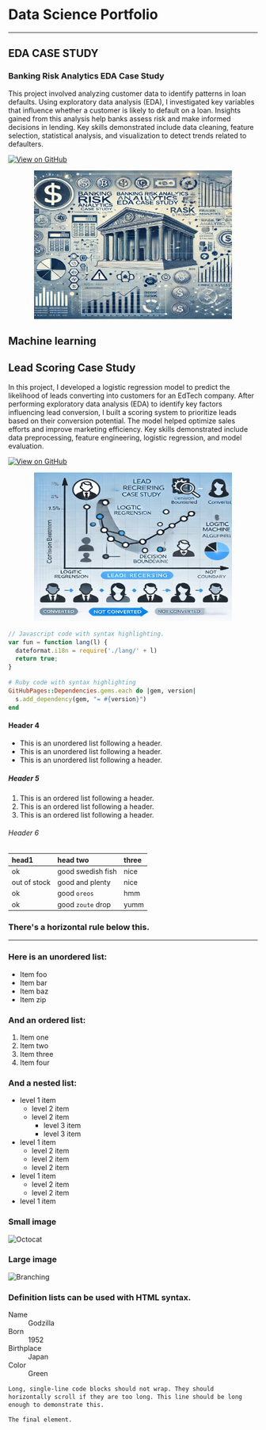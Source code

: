 # Data Science Portfolio
---

## EDA CASE STUDY


### Banking Risk Analytics EDA Case Study

This project involved analyzing customer data to identify patterns in loan defaults. Using exploratory data analysis (EDA), I investigated key variables that influence whether a customer is likely to default on a loan. Insights gained from this analysis help banks assess risk and make informed decisions in lending. Key skills demonstrated include data cleaning, feature selection, statistical analysis, and visualization to detect trends related to defaulters.

[![View on GitHub](https://img.shields.io/badge/GitHub-View_on_GitHub-blue?logo=GitHub)](https://github.com/helloshibani/Banking_Risk_Analytics_EDA)

<center><img src="assets/img/BANKING_RISK_Analysis.png" alt="Banking Risk Analytics EDA Case Study" width="400" height="300"/></center>

## Machine learning

## Lead Scoring Case Study

In this project, I developed a logistic regression model to predict the likelihood of leads converting into customers for an EdTech company. After performing exploratory data analysis (EDA) to identify key factors influencing lead conversion, I built a scoring system to prioritize leads based on their conversion potential. The model helped optimize sales efforts and improve marketing efficiency. Key skills demonstrated include data preprocessing, feature engineering, logistic regression, and model evaluation.

[![View on GitHub](https://img.shields.io/badge/GitHub-View_on_GitHub-blue?logo=GitHub)](https://github.com/helloshibani/Lead_Scoring_Case_Study)

<center><img src="assets/img/Lead_Scoring_Case_Study.png" alt="Lead Scoring Case Study" width="400" height="300"/></center>

```js
// Javascript code with syntax highlighting.
var fun = function lang(l) {
  dateformat.i18n = require('./lang/' + l)
  return true;
}
```

```ruby
# Ruby code with syntax highlighting
GitHubPages::Dependencies.gems.each do |gem, version|
  s.add_dependency(gem, "= #{version}")
end
```

#### Header 4

*   This is an unordered list following a header.
*   This is an unordered list following a header.
*   This is an unordered list following a header.

##### Header 5

1.  This is an ordered list following a header.
2.  This is an ordered list following a header.
3.  This is an ordered list following a header.

###### Header 6

| head1        | head two          | three |
|:-------------|:------------------|:------|
| ok           | good swedish fish | nice  |
| out of stock | good and plenty   | nice  |
| ok           | good `oreos`      | hmm   |
| ok           | good `zoute` drop | yumm  |

### There's a horizontal rule below this.

* * *

### Here is an unordered list:

*   Item foo
*   Item bar
*   Item baz
*   Item zip

### And an ordered list:

1.  Item one
1.  Item two
1.  Item three
1.  Item four

### And a nested list:

- level 1 item
  - level 2 item
  - level 2 item
    - level 3 item
    - level 3 item
- level 1 item
  - level 2 item
  - level 2 item
  - level 2 item
- level 1 item
  - level 2 item
  - level 2 item
- level 1 item

### Small image

![Octocat](https://github.githubassets.com/images/icons/emoji/octocat.png)

### Large image

![Branching](https://guides.github.com/activities/hello-world/branching.png)


### Definition lists can be used with HTML syntax.

<dl>
<dt>Name</dt>
<dd>Godzilla</dd>
<dt>Born</dt>
<dd>1952</dd>
<dt>Birthplace</dt>
<dd>Japan</dd>
<dt>Color</dt>
<dd>Green</dd>
</dl>

```
Long, single-line code blocks should not wrap. They should horizontally scroll if they are too long. This line should be long enough to demonstrate this.
```

```
The final element.
```
